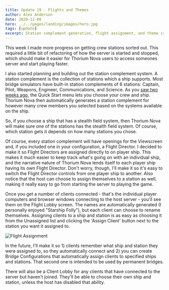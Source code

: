 ```yaml
---
title: Update 19 - Flights and Themes
author: Alex Anderson
date: 2020-12-08
hero: ../../pages/landing/images/hero.jpg
tags: [update]
excerpt: Station complement generation, flight assignment, and theme creation
---
```


This week I made more progress on getting crew stations sorted out. This required a little bit of refactoring of how the server is started and stopped, which should make it easier for Thorium Nova users to access someones server and start playing faster.

I also started planning and building out the station complement system. A station complement is the collection of stations which a ship supports. Most bridge simulators have built-in station complements of 6 stations: Captain, Pilot, Weapons, Engineer, Communications, and Science. As you [saw two weeks ago](/blog/Update-18-Quick-Start-Flights), the Quick Start menu lets you choose your crew and ship. Thorium Nova then automatically generates a station complement for however many crew members you selected based on the systems available on the ship.

So, if you choose a ship that has a stealth field system, then Thorium Nova will make sure one of the stations has the stealth field system. Of course, which station gets it depends on how many stations you chose.

Of course, every station complement will have openings for the Viewscreen and, if you included one in your configuration, a Flight Director. I decided to make it so Flight Directors are assigned directly to on player ship. This makes it much easier to keep track what's going on with an individual ship, and the narrative nature of Thorium Nova lends itself to each player ship having its own Flight Director. Don't worry, though, I'll make it so it's easy to switch the Flight Director controls from one player ship to another. Also notice that the host can choose to assign themselves to a station as well, making it really easy to go from starting the server to playing the game.

Once you get a number of clients connected - that's the individual player computers and browser windows connecting to the host server - you'll see them on the Flight Lobby screen. The names are automatically generated (I personally enjoyed "Starship Folly"), but each client can choose to rename themselves. Assigning clients to a ship and station is as easy as choosing it from the Unassigned list and clicking the 'Assign Client' button next to the station you want it assigned to.

![Flight Assignment](images/flight%20assignment.gif)

In the future, I'll make it so 1) clients remember what ship and station they were assigned to, so they automatically connect and 2) you can create Bridge Configurations that automatically assign clients to specified ships and stations. That second one is intended to be used by permanent bridges.

There will also be a Client Lobby for any clients that have connected to the server but haven't joined. They'll be able to choose their own ship and station, unless the host has disabled that ability.
